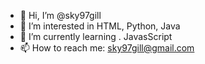 - 👋 Hi, I’m @sky97gill
- 👀 I’m interested in HTML, Python, Java
- 🌱 I’m currently learning . JavasScript
- 📫 How to reach me: sky97gill@gmail.com

<!---
sky97gill/sky97gill is a ✨ special ✨ repository because its `README.md` (this file) appears on your GitHub profile.
You can click the Preview link to take a look at your changes.
--->
